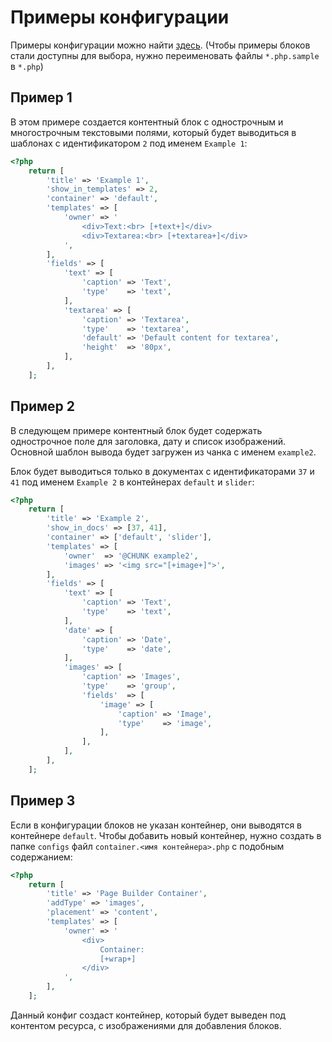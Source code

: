 # Примеры конфигурации

Примеры конфигурации можно найти <a href="https://github.com/mnoskov/pagebuilder/tree/master/assets/plugins/pagebuilder/config">здесь</a>. (Чтобы примеры блоков стали доступны для выбора, нужно переименовать файлы `*.php.sample` в `*.php`)

## Пример 1

В этом примере создается контентный блок с однострочным и многострочным текстовыми полями, который будет выводиться в шаблонах с идентификатором `2` под именем `Example 1`:

```php
<?php
    return [
        'title' => 'Example 1',
        'show_in_templates' => 2,
        'container' => 'default',
        'templates' => [
            'owner' => '
                <div>Text:<br> [+text+]</div>
                <div>Textarea:<br> [+textarea+]</div>
            ',
        ],
        'fields' => [
            'text' => [
                'caption' => 'Text',
                'type'    => 'text',
            ],
            'textarea' => [
                'caption' => 'Textarea',
                'type'    => 'textarea',
                'default' => 'Default content for textarea',
                'height'  => '80px',
            ],
        ],
    ];
```

## Пример 2

В следующем примере контентный блок будет содержать однострочное поле для заголовка, дату и список изображений.
Основной шаблон вывода будет загружен из чанка с именем `example2`.

Блок будет выводиться только в документах с идентификаторами `37` и `41` под именем `Example 2` в контейнерах `default` и `slider`:

```php
<?php
    return [
        'title' => 'Example 2',
        'show_in_docs' => [37, 41],
        'container' => ['default', 'slider'],
        'templates' => [
            'owner'  => '@CHUNK example2',
            'images' => '<img src="[+image+]">',
        ],
        'fields' => [
            'text' => [
                'caption' => 'Text',
                'type'    => 'text',
            ],
            'date' => [
                'caption' => 'Date',
                'type'    => 'date',
            ],
            'images' => [
                'caption' => 'Images',
                'type'    => 'group',
                'fields'  => [
                    'image' => [
                        'caption' => 'Image',
                        'type'    => 'image',
                    ],
                ],
            ],
        ],
    ];
```

## Пример 3

Если в конфигурации блоков не указан контейнер, они выводятся в контейнере `default`. Чтобы добавить новый контейнер, нужно создать в папке `configs` файл `container.<имя контейнера>.php` с подобным содержанием:

```php
<?php
    return [
        'title' => 'Page Builder Container',
        'addType' => 'images',
        'placement' => 'content',
        'templates' => [
            'owner' => '
                <div>
                    Container:
                    [+wrap+]
                </div>
            ',
        ],
    ];
```

Данный конфиг создаст контейнер, который будет выведен под контентом ресурса, с изображениями для добавления блоков.
